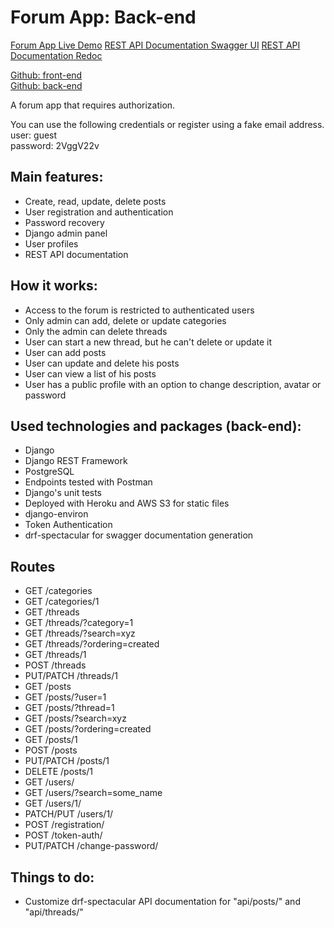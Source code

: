 # Forum App: Back-end

[Forum App Live Demo](https://forum-ap.netlify.app/)
[REST API Documentation Swagger UI](https://forum-backend-ap.herokuapp.com/api/schema/swagger-ui/)
[REST API Documentation Redoc](https://forum-backend-ap.herokuapp.com/api/schema/redoc/)

[Github: front-end](https://github.com/apiwonska/forum-frontend)  
[Github: back-end](https://github.com/apiwonska/forum-backend)

A forum app that requires authorization.

You can use the following credentials or register using a fake email address.  
user: guest  
password: 2VggV22v

## Main features:
- Create, read, update, delete posts
- User registration and authentication
- Password recovery
- Django admin panel
- User profiles
- REST API documentation
  
## How it works:
- Access to the forum is restricted to authenticated users
- Only admin can add, delete or update categories
- Only the admin can delete threads
- User can start a new thread, but he can't delete or update it
- User can add posts
- User can update and delete his posts
- User can view a list of his posts
- User has a public profile with an option to change description, avatar or password

## Used technologies and packages (back-end):
- Django
- Django REST Framework
- PostgreSQL
- Endpoints tested with Postman
- Django's unit tests 
- Deployed with Heroku and AWS S3 for static files  
- django-environ
- Token Authentication
- drf-spectacular for swagger documentation generation

## Routes
- GET /categories
- GET /categories/1
- GET /threads
- GET /threads/?category=1
- GET /threads/?search=xyz
- GET /threads/?ordering=created
- GET /threads/1
- POST /threads
- PUT/PATCH /threads/1
- GET /posts
- GET /posts/?user=1
- GET /posts/?thread=1
- GET /posts/?search=xyz
- GET /posts/?ordering=created
- GET /posts/1
- POST /posts
- PUT/PATCH /posts/1
- DELETE /posts/1
- GET /users/
- GET /users/?search=some_name
- GET /users/1/
- PATCH/PUT /users/1/
- POST /registration/
- POST /token-auth/
- PUT/PATCH /change-password/

## Things to do:
- Customize drf-spectacular API documentation for "api/posts/" and "api/threads/"